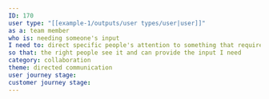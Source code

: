 ```yaml
---
ID: 170
user type: "[[example-1/outputs/user types/user|user]]"
as a: team member
who is: needing someone's input
I need to: direct specific people's attention to something that requires their response
so that: the right people see it and can provide the input I need
category: collaboration
theme: directed communication
user journey stage:
customer journey stage:
---
```

